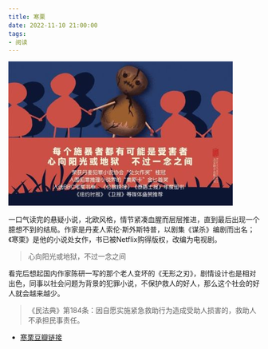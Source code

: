 ```yaml
---
title: 寒栗
date: 2022-11-10 21:00:00
tags: 
- 阅读
---
```


![](/images/202211102100.jpg)

一口气读完的悬疑小说，北欧风格，情节紧凑血腥而层层推进，直到最后出现一个臆想不到的结局。作家是丹麦人索伦·斯外斯特普，以剧集《谋杀》编剧而出名；《寒栗》是他的小说处女作，书已被Netflix购得版权，改编为电视剧。

> 心向阳光或地狱，不过一念之间

看完后想起国内作家陈研一写的那个老人变坏的《无形之刃》，剧情设计也是相对出色，同事以社会问题为背景的犯罪小说，不保护救人的好人，那么这个社会的好人就会越来越少。

> 《民法典》第184条：因自愿实施紧急救助行为造成受助人损害的，救助人不承担民事责任。

- [寒栗豆瓣链接](https://book.douban.com/subject/35425635/)
